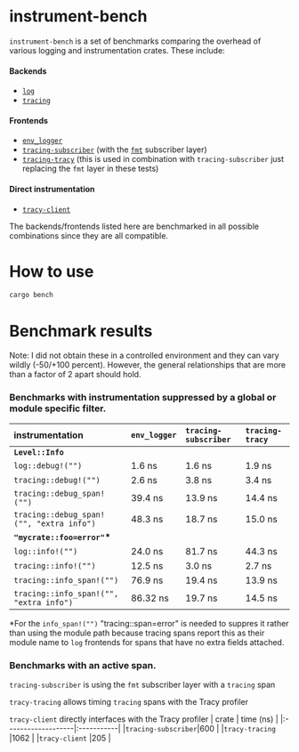 # instrument-bench
`instrument-bench` is a set of benchmarks comparing the overhead of various
logging and instrumentation crates. These include:
#### Backends
* [`log`][log]
* [`tracing`][tracing]

#### Frontends
* [`env_logger`][env_logger]
* [`tracing-subscriber`][tracing-subscriber] (with the [`fmt`][fmt] subscriber layer)
* [`tracing-tracy`][tracing-tracy] (this is used in combination with `tracing-subscriber` just replacing the `fmt` layer in these tests)

#### Direct instrumentation
* [`tracy-client`][tracy-client]

[log]: https://crates.io/crates/log
[tracing]: https://crates.io/crates/tracing
[env_logger]: https://crates.io/crates/env_logger
[tracing-subscriber]: https://crates.io/crates/tracing-subscriber
[tracy-client]: https://crates.io/crates/tracing-subscriber
[tracing-tracy]: https://crates.io/crates/tracing-tracy
[fmt]: https://docs.rs/tracing-subscriber/0.2.16/tracing_subscriber/fmt/index.html

The backends/frontends listed here are benchmarked in all possible combinations since they are all compatible.
# How to use
```sh
cargo bench
```


# Benchmark results
Note: I did not obtain these in a controlled environment and they can vary wildly
(-50/+100 percent). However, the general relationships that are more than a factor
of 2 apart should hold.


### Benchmarks with instrumentation suppressed by a global or module specific filter.
|instrumentation                         |`env_logger` |`tracing-subscriber`|`tracing-tracy`   |
|:---------------------------------------|:------------|:-------------------|:-----------------|
|**`Level::Info`**                       |             |                    |                  |
|`log::debug!("")`                       |1.6 ns       |1.6 ns              |1.9 ns            |
|`tracing::debug!("")`                   |2.6 ns       |3.8 ns              |3.4 ns            |
|`tracing::debug_span!("")`              |39.4 ns      |13.9 ns             |14.4 ns           |
|`tracing::debug_span!("", "extra info")`|48.3 ns      |18.7 ns             |15.0 ns           |
|**`"mycrate::foo=error"`\***            |             |                    |                  |
|`log::info!("")`                        |24.0 ns      |81.7 ns             |44.3 ns           |
|`tracing::info!("")`                    |12.5 ns      |3.0 ns              |2.7 ns            |
|`tracing::info_span!("")`               |76.9 ns      |19.4 ns             |13.9 ns           |
|`tracing::info_span!("", "extra info")` |86.32 ns     |19.7 ns             |14.5 ns           |

*For the `info_span!("")` "tracing::span=error" is needed to suppres it rather than using the module path because tracing spans report this as their module name to `log` frontends for spans that have no extra fields attached.

### Benchmarks with an active span.
`tracing-subscriber` is using the `fmt` subscriber layer with a `tracing` span

`tracy-tracing` allows timing `tracing` spans with the Tracy profiler

`tracy-client` directly interfaces with the Tracy profiler
| crate              |  time (ns) |
|:-------------------|:-----------|
|`tracing-subscriber`|600         |
|`tracy-tracing`     |1062        |
|`tracy-client`      |205         |
